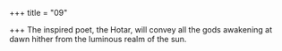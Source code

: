+++
title = "09"

+++
The inspired poet, the Hotar, will convey all the gods awakening at dawn hither from the luminous realm of the sun.